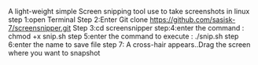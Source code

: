 A light-weight simple  Screen snipping tool use to take screenshots in linux
step 1:open Terminal
Step 2:Enter Git clone https://github.com/sasisk-7/screensnipper.git
Step 3:cd screensnipper 
step:4:enter  the command : chmod +x snip.sh
step 5:enter the command to execute :   ./snip.sh
step 6:enter the name to save file
step 7: A cross-hair appears..Drag the screen where you want to  snapshot
